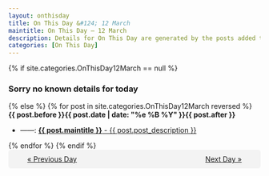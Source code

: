 ```yaml
---
layout: onthisday
title: On This Day &#124; 12 March
maintitle: On This Day — 12 March
description: Details for On This Day are generated by the posts added to the website so the content is subject to changes/updates over time.
categories: [On This Day]
---
```


{% if site.categories.OnThisDay12March == null %}
<h3>Sorry no known details for today</h3>
{% else %}
{% for post in site.categories.OnThisDay12March reversed %}
<strong>{{ post.before }}{{ post.date | date: "%e %B %Y" }}{{ post.after }}</strong>
<ul>
<li> ——: <a class="{{ post.class }}" href="{{ post.url }}"><strong>{{ post.maintitle }}</strong> - {{ post.post_description }}</a></li>
</ul>
{% endfor %}
{% endif %}
<br />
<div style="background-color: #f3f3f3; padding: 10px; border-radius: 5px; text-align: center; display: flex; justify-content: space-evenly;">
<a href="/onthisday/03/03-11">« Previous Day</a>
<span style="visibility:hidden;">[ Visit Leap Year February 29 ]</span>
<a href="/onthisday/03/03-13">Next Day »</a>
</div>
